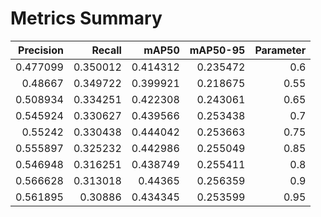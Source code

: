# Metrics Summary
|   Precision |   Recall |    mAP50 |   mAP50-95 |   Parameter |
|------------:|---------:|---------:|-----------:|------------:|
|    0.477099 | 0.350012 | 0.414312 |   0.235472 |        0.6  |
|    0.48667  | 0.349722 | 0.399921 |   0.218675 |        0.55 |
|    0.508934 | 0.334251 | 0.422308 |   0.243061 |        0.65 |
|    0.545924 | 0.330627 | 0.439566 |   0.253438 |        0.7  |
|    0.55242  | 0.330438 | 0.444042 |   0.253663 |        0.75 |
|    0.555897 | 0.325232 | 0.442986 |   0.255049 |        0.85 |
|    0.546948 | 0.316251 | 0.438749 |   0.255411 |        0.8  |
|    0.566628 | 0.313018 | 0.44365  |   0.256359 |        0.9  |
|    0.561895 | 0.30886  | 0.434345 |   0.253599 |        0.95 |